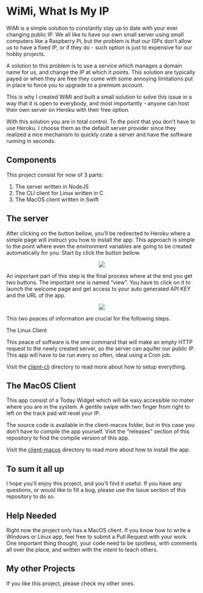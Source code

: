 # WiMi, What Is My IP

WiMi is a simple solution to constantly stay up to date with your ever changing public IP. We all like to have our own small server using small computers like a Raspberry Pi, but the problem is that our ISPs don’t allow us to have a fixed IP, or if they do - such option is just to expensive for our hobby projects.

A solution to this problem is to use a service which manages a domain name for us, and change the IP at which it points. This solution are typically payed or when they are free they come with some annoying limitations put in place to force you to upgrade to a premium account.

This is why I created WiMi and built a small solution to solve this issue in a way that it is open to everybody, and most importantly - anyone can host their own server on Heroku with their free option.

With this solution you are in total control. To the point that you don’t have to use Heroku. I choose them as the default server provider since they realized a nice mechanism to quickly crate a server and have the software running in seconds.

## Components

This project consist for now of 3 parts:

1. The server written in NodeJS
1. The CLI client for Linux written in C
1. The MacOS client written in Swift

## The server

After clicking on the button bellow, you’ll be redirected to Heroku where a simple page will instruct you how to install the app. This approach is simple  to the point where even the environment variables are going to be created automatically for you. Start by click the button bellow.

<div align="center"><a href="https://heroku.com/deploy?template=https://github.com/davidgatti/What-Is-My-IP" target="_blank"><img src="https://www.herokucdn.com/deploy/button.sv"></a></div>

An important part of this step is the final process where at the end you get two buttons. The important one is named “view”. You have to click on it to launch the welcome page and get access to your auto generated API KEY and the URL of the app.

<div align="center"><img src="https://github.com/davidgatti/What-Is-My-IP/blob/master/buttons.png"></div>

This two peaces of information are crucial for the following steps.

The Linux Client

This peace of software is the one command that will make an empty HTTP request to the newly created server, so the server can aquifer our public IP. This app will have to be run every so often, ideal using a Cron job.

Visit the [client-cli](https://github.com/davidgatti/What-Is-My-IP/tree/master/client-cli) directory to read more about how to setup everything.

## The MacOS Client

This app consist of a Today Widget which will be easy accessible no mater where you are in the system. A gentile swipe with two finger from right to left on the track pad will revel your IP.

The source code is available in the client-macos folder, but in this case you don’t have to compile the app yourself. Visit the “releases” section of this repository to find the compile version of this app.

Visit the [client-macos](https://github.com/davidgatti/What-Is-My-IP/tree/master/client-macos) directory to read more about how to install the app.

## To sum it all up

I hope you’ll enjoy this project, and you’ll find it useful. If you have any questions, or would like to fill a bug, please use the Issue section of this repository to do so.

## Help Needed

Right now the project only has a MacOS client. If you know how to write a Windows or Linux app, feel free to submit a Pull Request with your work. One important thing thought, your code need to be spotless, with comments all over the place, and written with the intent to teach others.

## My other Projects

If you like this project, please check my other ones.

